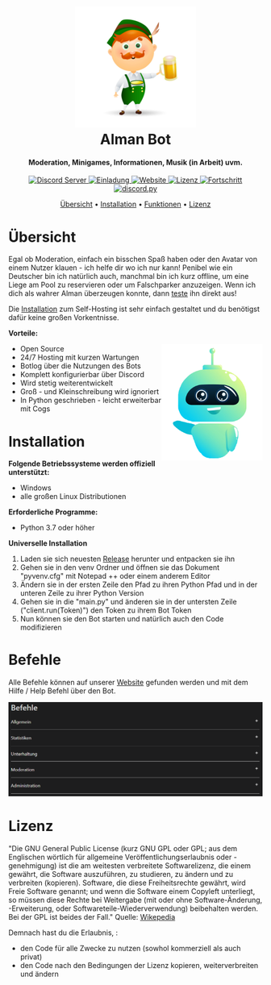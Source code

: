 <h1 align="center">
  <br>
  <img src="data/pictures/logo.png" alt="logo" width="240"/> 
  <br>
  Alman Bot 
  <br>
</h1> 

<h4 align="center">Moderation, Minigames, Informationen, Musik (in Arbeit) uvm.</h4>

<p align="center">
  <a href="https://discord.gg/wksGyBNnHN">
    <img src="https://discord.com/api/guilds/802923248840867840/widget.png?style=shield" alt="Discord Server">
  </a>
  <a href="https://discord.com/oauth2/authorize?client_id=802922765782089738&scope=bot&permissions=2620914775">
    <img src="https://img.shields.io/badge/Invite-Bot-red" alt="Einladung">
  </a>
  <a href="https://communitybot.visitlink.de/">
    <img src="https://img.shields.io/badge/Website-GO-red" alt="Website">
  </a>
  <a href="https://www.gnu.org/licenses/gpl-3.0.html">
    <img src="https://img.shields.io/github/license/SimsumMC/communitybot?color=red&label=Lizenz" alt="Lizenz">
  </a>
  <a href="https://github.com/SimsumMC/communitybot">
    <img src="https://img.shields.io/badge/Fortschritt-30%25-red" alt="Fortschritt">
  </a>
  <a href="https://github.com/Rapptz/discord.py/">
     <img src="https://img.shields.io/badge/discord-py-red.svg" alt="discord.py">
  </a>
</p>

<p align="center">
  <a href="#übersicht">Übersicht</a>
  •
  <a href="#installation">Installation</a>
  •
  <a href="#funktionen">Funktionen</a>
  •
  <a href="#lizenz">Lizenz</a>
</p>

# Übersicht

Egal ob Moderation, einfach ein bisschen Spaß haben oder den Avatar von einem Nutzer klauen - ich helfe dir wo ich nur kann! Penibel wie ein Deutscher bin ich natürlich auch, manchmal bin ich kurz offline, um eine Liege am Pool zu reservieren oder um Falschparker anzuzeigen. Wenn ich dich als wahrer Alman überzeugen konnte, dann [teste](https://discord.com/oauth2/authorize?client_id=802922765782089738&scope=bot&permissions=2620914775) ihn direkt aus! 

Die [Installation](#installation) zum Self-Hosting ist sehr einfach gestaltet und du benötigst dafür keine großen Vorkentnisse.

**Vorteile:**

- Open Source <a href="https://www.freepik.com/free-vector/cute-bot-say-users-hello-chatbot-greets-online-consultation_4015765.htm#page=1&query=bot&position=0"> <img src="data/pictures/bot.png" align="right" alt="bot" width="200"/> </a>
- 24/7 Hosting mit kurzen Wartungen
- Botlog über die Nutzungen des Bots
- Komplett konfigurierbar über Discord
- Wird stetig weiterentwickelt
- Groß - und Kleinschreibung wird ignoriert
- In Python geschrieben - leicht erweiterbar mit Cogs

# Installation

**Folgende Betriebssysteme werden offiziell unterstützt:** 

- Windows
- alle großen Linux Distributionen

**Erforderliche Programme:**

- Python 3.7 oder höher

**Universelle Installation**

1. Laden sie sich neuesten [Release](https://github.com/SimsumMC/communitybot/releases/) herunter und entpacken sie ihn
2. Gehen sie in den venv Ordner und öffnen sie das Dokument "pyvenv.cfg" mit Notepad ++ oder einem anderem Editor
3. Ändern sie in der ersten Zeile den Pfad zu ihren Python Pfad und in der unteren Zeile zu ihrer Python Version
4. Gehen sie in die "main.py" und änderen sie in der untersten Zeile ("client.run(Token)") den Token zu ihrem Bot Token
5. Nun können sie den Bot starten und natürlich auch den Code modifizieren

# Befehle

Alle Befehle können auf unserer [Website](https://communitybot.visitlink.de/#commands) gefunden werden und mit dem Hilfe / Help Befehl über den Bot.

<img src="data/pictures/commands.png" alt="Website-Vorschau">

# Lizenz

"Die GNU General Public License (kurz GNU GPL oder GPL; aus dem Englischen wörtlich für allgemeine Veröffentlichungserlaubnis oder -genehmigung) ist die am weitesten verbreitete Softwarelizenz, die einem gewährt, die Software auszuführen, zu studieren, zu ändern und zu verbreiten (kopieren). Software, die diese Freiheitsrechte gewährt, wird Freie Software genannt; und wenn die Software einem Copyleft unterliegt, so müssen diese Rechte bei Weitergabe (mit oder ohne Software-Änderung, -Erweiterung, oder Softwareteile-Wiederverwendung) beibehalten werden. Bei der GPL ist beides der Fall." Quelle: [Wikepedia](https://de.wikipedia.org/wiki/GNU_General_Public_License)

Demnach hast du die Erlaubnis, :

- den Code für alle Zwecke zu nutzen (sowhol kommerziell als auch privat)
- den Code nach den Bedingungen der Lizenz kopieren, weiterverbreiten und ändern

